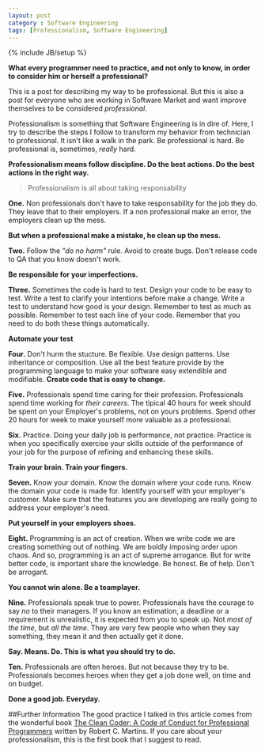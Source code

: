 ```yaml
---
layout: post
category : Software Engineering
tags: [Professionalism, Software Engineering]
---
```

{% include JB/setup %}

**What every programmer need to practice, and not only to know, in order to consider him or herself a professional?**

<!--more-->

This is a post for describing my way to be professional. But this is also a post for everyone who are working in Software Market and want improve themselves to be considered *professional*.

Professionalism is something that Software Engineering is in dire of. Here, I try to describe the steps I follow to transform my behavior from technician to professional. 
It isn't like a walk in the park. Be professional is hard. Be professional is, sometimes, *really* hard.

**Professionalism means follow discipline. Do the best actions. Do the best actions in the right way.** 

>Professionalism is all about taking responsability

**One.** Non professionals don't have to take responsability for the job they do. They leave that to their employers. If a non professional make an error, the employers clean up the mess. 

**But when a professional make a mistake, he clean up the mess.**


**Two.** Follow the *"do no harm"* rule. Avoid to create bugs. Don't release code to QA that you know doesn't work. 

**Be responsible for your imperfections.**

**Three.** Sometimes the code is hard to test. Design your code to be easy to test. Write a  test to clarify your intentions before make a change. Write a test to understand how good is your design. 
Remember to test as much as possible. Remember to test each line of your code. Remember that you need to do both these things automatically.

**Automate your test**

**Four.** Don't hurm the stucture. Be flexible. Use design patterns. Use inheritance or composition. Use all the best feature provide by the programming language to make your software easy extendible and modifiable.
**Create code that is easy to change.** 

**Five.** Professionals spend time caring for their profession. Professionals spend time working for *their careers*. The tipical 40 hours for week should be spent on your Employer's problems, not on yours problems. Spend other 20 hours for week to make yourself more valuable as a professional.

**Six.** Practice. Doing your daily job is performance, not practice. Practice is when you specifically exercise your skills outside of the performance of your job for the purpose of refining and enhancing these skills. 

**Train your brain. Train your fingers.**

**Seven.** Know your domain. Know the domain where your code runs. Know the domain your code is made for. Identify yourself with your employer's customer. Make sure that the features you are developing are really going to address your employer's need.

**Put yourself in your employers shoes.**

**Eight.** Programming is an act of creation. When we write code we are creating something out of nothing. We are boldly imposing order upon chaos. And so, programming is an act of supreme arrogance. But for write better code, is important share the knowledge. Be honest. Be of help. Don't be arrogant.

**You cannot win alone. Be a teamplayer.**

**Nine.** Professionals speak true to power. Professionals have the courage to say *no* to their managers. If you know an estimation, a deadline or a requirement is unrealistic, it is expected from you to speak up. Not *most of the time*, but *all the time*. They are very few people who when they say something, they mean it and then actually get it done.

**Say. Means. Do. This is what you should try to do.**

**Ten.** Professionals are often heroes. But not because they try to be. Professionals becomes heroes when they get a job done well, on time and on budget.

**Done a good job. Everyday.**


##Further Information
The good practice I talked in this article comes from the wonderful book [The Clean Coder: A Code of Conduct for Professional Programmers](http://www.amazon.com/Clean-Coder-Conduct-Professional-Programmers/dp/0137081073) written by Robert C. Martins. If you care about your professionalism, this is the first book that I suggest to read.




